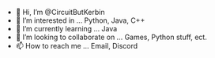 - 👋 Hi, I’m @CircuitButKerbin
- 👀 I’m interested in ... Python, Java, C++
- 🌱 I’m currently learning ... Java
- 💞️ I’m looking to collaborate on ... Games, Python stuff, ect.
- 📫 How to reach me ... Email, Discord

<!---
CircuitButKerbin/CircuitButKerbin is a ✨ special ✨ repository because its `README.md` (this file) appears on your GitHub profile.
You can click the Preview link to take a look at your changes.
--->
